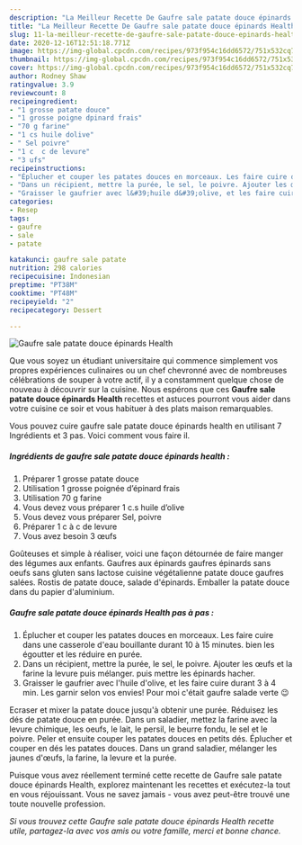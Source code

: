 ```yaml
---
description: "La Meilleur Recette De Gaufre sale patate douce épinards Health"
title: "La Meilleur Recette De Gaufre sale patate douce épinards Health"
slug: 11-la-meilleur-recette-de-gaufre-sale-patate-douce-epinards-health
date: 2020-12-16T12:51:18.771Z
image: https://img-global.cpcdn.com/recipes/973f954c16dd6572/751x532cq70/gaufre-sale-patate-douce-epinards-health-photo-principale-de-la-recette.jpg
thumbnail: https://img-global.cpcdn.com/recipes/973f954c16dd6572/751x532cq70/gaufre-sale-patate-douce-epinards-health-photo-principale-de-la-recette.jpg
cover: https://img-global.cpcdn.com/recipes/973f954c16dd6572/751x532cq70/gaufre-sale-patate-douce-epinards-health-photo-principale-de-la-recette.jpg
author: Rodney Shaw
ratingvalue: 3.9
reviewcount: 8
recipeingredient:
- "1 grosse patate douce"
- "1 grosse poigne dpinard frais"
- "70 g farine"
- "1 cs huile dolive"
- " Sel poivre"
- "1 c  c de levure"
- "3 ufs"
recipeinstructions:
- "Éplucher et couper les patates douces en morceaux. Les faire cuire dans une casserole d&#39;eau bouillante durant 10 à 15 minutes. bien les égoutter et les réduire en purée."
- "Dans un récipient, mettre la purée, le sel, le poivre. Ajouter les œufs et la farine la levure puis mélanger. puis mettre les épinards hacher."
- "Graisser le gaufrier avec l&#39;huile d&#39;olive, et les faire cuire durant 3 à 4 min. Les garnir selon vos envies! Pour moi c&#39;était gaufre salade verte 😉"
categories:
- Resep
tags:
- gaufre
- sale
- patate

katakunci: gaufre sale patate 
nutrition: 298 calories
recipecuisine: Indonesian
preptime: "PT38M"
cooktime: "PT48M"
recipeyield: "2"
recipecategory: Dessert

---
```



![Gaufre sale patate douce épinards Health](https://img-global.cpcdn.com/recipes/973f954c16dd6572/751x532cq70/gaufre-sale-patate-douce-epinards-health-photo-principale-de-la-recette.jpg)

Que vous soyez un étudiant universitaire qui commence simplement vos propres expériences culinaires ou un chef chevronné avec de nombreuses célébrations de souper à votre actif, il y a constamment quelque chose de nouveau à découvrir sur la cuisine. Nous espérons que ces <strong> Gaufre sale patate douce épinards Health </strong> recettes et astuces pourront vous aider dans votre cuisine ce soir et vous habituer à des plats maison remarquables.

<!--inarticleads1-->

Vous pouvez cuire gaufre sale patate douce épinards health en utilisant 7 Ingrédients et 3 pas. Voici comment vous faire il.

##### Ingrédients de gaufre sale patate douce épinards health :

1. Préparer 1 grosse patate douce
1. Utilisation 1 grosse poignée d’épinard frais
1. Utilisation 70 g farine
1. Vous devez vous préparer 1 c.s huile d’olive
1. Vous devez vous préparer  Sel, poivre
1. Préparer 1 c à c de levure
1. Vous avez besoin 3 œufs


Goûteuses et simple à réaliser, voici une façon détournée de faire manger des légumes aux enfants. Gaufres aux épinards gaufres épinards sans oeufs sans gluten sans lactose cuisine végétalienne patate douce gaufres salées. Rostis de patate douce, salade d&#39;épinards. Emballer la patate douce dans du papier d&#39;aluminium. 

<!--inarticleads2-->

##### Gaufre sale patate douce épinards Health pas à pas :

1. Éplucher et couper les patates douces en morceaux. Les faire cuire dans une casserole d&#39;eau bouillante durant 10 à 15 minutes. bien les égoutter et les réduire en purée.
1. Dans un récipient, mettre la purée, le sel, le poivre. Ajouter les œufs et la farine la levure puis mélanger. puis mettre les épinards hacher.
1. Graisser le gaufrier avec l&#39;huile d&#39;olive, et les faire cuire durant 3 à 4 min. Les garnir selon vos envies! Pour moi c&#39;était gaufre salade verte 😉


Ecraser et mixer la patate douce jusqu&#39;à obtenir une purée. Réduisez les dés de patate douce en purée. Dans un saladier, mettez la farine avec la levure chimique, les oeufs, le lait, le persil, le beurre fondu, le sel et le poivre. Peler et ensuite couper les patates douces en petits dés. Éplucher et couper en dés les patates douces. Dans un grand saladier, mélanger les jaunes d&#39;œufs, la farine, la levure et la purée. 

<!--inarticleads1-->

<p>
Puisque vous avez réellement terminé cette recette de Gaufre sale patate douce épinards Health, explorez maintenant les recettes et exécutez-la tout en vous réjouissant. Vous ne savez jamais - vous avez peut-être trouvé une toute nouvelle profession.
</p>

<p>
<i>Si vous trouvez cette Gaufre sale patate douce épinards Health recette utile, partagez-la avec vos amis ou votre famille, merci et bonne chance.</i>
</p>
